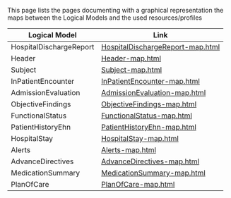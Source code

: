 This page lists the pages documenting with a graphical representation the maps between the Logical Models and the used resources/profiles


| Logical Model                | Link                                      |
|------------------------|-------------------------------------------|
| HospitalDischargeReport| [HospitalDischargeReport-map.html](HospitalDischargeReport-map.html) |
| Header                 | [Header-map.html](Header-map.html)        |
| Subject                | [Subject-map.html](Subject-map.html)      |
| InPatientEncounter     | [InPatientEncounter-map.html](InPatientEncounter-map.html) |
| AdmissionEvaluation    | [AdmissionEvaluation-map.html](AdmissionEvaluation-map.html) |
| ObjectiveFindings      | [ObjectiveFindings-map.html](ObjectiveFindings-map.html) |
| FunctionalStatus       | [FunctionalStatus-map.html](FunctionalStatus-map.html) |
| PatientHistoryEhn      | [PatientHistoryEhn-map.html](PatientHistoryEhn-map.html) |
| HospitalStay           | [HospitalStay-map.html](HospitalStay-map.html) |
| Alerts                 | [Alerts-map.html](Alerts-map.html)        |
| AdvanceDirectives      | [AdvanceDirectives-map.html](AdvanceDirectives-map.html) |
| MedicationSummary      | [MedicationSummary-map.html](MedicationSummary-map.html) |
| PlanOfCare             | [PlanOfCare-map.html](PlanOfCare-map.html) |

